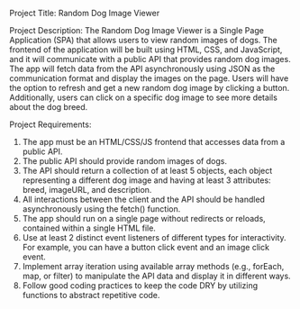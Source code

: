 Project Title: Random Dog Image Viewer

Project Description: The Random Dog Image Viewer is a Single Page Application (SPA) that allows users to view random images of dogs. The frontend of the application will be built using HTML, CSS, and JavaScript, and it will communicate with a public API that provides random dog images. The app will fetch data from the API asynchronously using JSON as the communication format and display the images on the page. Users will have the option to refresh and get a new random dog image by clicking a button. Additionally, users can click on a specific dog image to see more details about the dog breed.

Project Requirements:
1.	The app must be an HTML/CSS/JS frontend that accesses data from a public API.
2.	The public API should provide random images of dogs.
3.	The API should return a collection of at least 5 objects, each object representing a different dog image and having at least 3 attributes: breed, imageURL, and description.
4.	All interactions between the client and the API should be handled asynchronously using the fetch() function.
5.	The app should run on a single page without redirects or reloads, contained within a single HTML file.
6.	Use at least 2 distinct event listeners of different types for interactivity. For example, you can have a button click event and an image click event.
7.	Implement array iteration using available array methods (e.g., forEach, map, or filter) to manipulate the API data and display it in different ways.
8.	Follow good coding practices to keep the code DRY by utilizing functions to abstract repetitive code.
